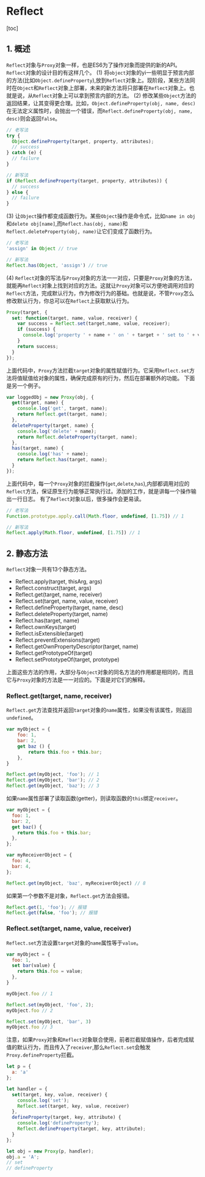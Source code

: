 # Reflect
[toc]
## 1. 概述
`Reflect`对象与`Proxy`对象一样，也是ES6为了操作对象而提供的新的API。`Reflect`对象的设计目的有这样几个。
(1) 将`object`对象的yi一些明显于预言内部的方法(比如`Object.defineProperty`),放到`Reflect`对象上。现阶段，某些方法同时在`Object`和`Reflect`对象上部署，未来的新方法将只部署在`Reflect`对象上。也就是说，从`Reflect`对象上可以拿到预言内部的方法。
(2) 修改某些`Object`方法的返回结果，让其变得更合理。比如，`Object.defineProperty(obj, name, desc)`在无法定义属性时，会抛出一个错误，而`Reflect.defineProperty(obj, name, desc)`则会返回`false`。


```js
// 老写法
try {
  Object.defineProperty(target, property, attributes);
  // success
} catch (e) {
  // failure
}

// 新写法
if (Reflect.defineProperty(target, property, attributes)) {
  // success
} else {
  // failure
}
```
(3) 让`Object`操作都变成函数行为。某些`Object`操作是命令式，比如`name in obj`和`delete obj[name]`,而`Reflect.has(obj, name)`和`Reflect.deleteProperty(obj, name)`让它们变成了函数行为。
```js
// 老写法
'assign' in Object // true

// 新写法
Reflect.has(Object, 'assign') // true
```
(4) `Reflect`对象的写法与`Proxy`对象的方法一一对应，只要是`Proxy`对象的方法，就能再`Reflect`对象上找到对应的方法。这就让`Proxy`对象可以方便地调用对应的`Reflect`方法，完成默认行为，作为修改行为的基础。也就是说，不管`Proxy`怎么修改默认行为，你总可以在`Reflect`上获取默认行为。
```js
Proxy(target, {
  set: function(target, name, value, receiver) {
    var success = Reflect.set(target,name, value, receiver);
    if (success) {
      console.log('property ' + name + ' on ' + target + ' set to ' + value);
    }
    return success;
  }
});
```
上面代码中，`Proxy`方法拦截`target`对象的属性赋值行为。它采用`Reflect.set`方法将值赋值给对象的属性，确保完成原有的行为，然后在部署额外的功能。
下面是另一个例子。
```js
var loggedObj = new Proxy(obj, {
  get(target, name) {
    console.log('get', target, name);
    return Reflect.get(target, name);
  },
  deleteProperty(target, name) {
    console.log('delete' + name);
    return Reflect.deleteProperty(target, name);
  },
  has(target, name) {
    console.log('has' + name);
    return Reflect.has(target, name);
  }
});
```
上面代码中，每一个`Proxy`对象的拦截操作(`get`,`delete`,`has`),内部都调用对应的`Reflect`方法，保证原生行为能够正常执行过。添加的工作，就是讲每一个操作输出一行日志。
有了`Reflect`对象以后，很多操作会更易读。
```js
// 老写法
Function.prototype.apply.call(Math.floor, undefined, [1.75]) // 1

// 新写法
Reflect.apply(Math.floor, undefined, [1.75]) // 1
```
## 2. 静态方法
`Reflect`对象一共有13个静态方法。
+ Reflect.apply(target, thisArg, args)
+ Reflect.construct(target, args)
+ Reflect.get(target, name, receiver)
+ Reflect.set(target, name, value, receiver)
+ Reflect.defineProperty(target, name, desc)
+ Reflect.deleteProperty(target, name)
+ Reflect.has(target, name)
+ Reflect.ownKeys(target)
+ Reflect.isExtensible(target)
+ Reflect.preventExtensions(target)
+ Reflect.getOwnPropertyDescriptor(target, name)
+ Reflect.getPrototypeOf(target)
+ Reflect.setPrototypeOf(target, prototype)

上面这些方法的作用，大部分与`Object`对象的同名方法的作用都是相同的，而且它与`Proxy`对象的方法是一一对应的。下面是对它们的解释。
### Reflect.get(target, name, receiver)
`Reflect.get`方法查找并返回`target`对象的`name`属性，如果没有该属性，则返回`undefined`。
```js
var myObject = {
	foo: 1,
    bar: 2,
    get baz () {
    	return this.foo + this.bar;
    },
}

Reflect.get(myObject, 'foo'); // 1
Reflect.get(myObject, 'bar'); // 2
Reflect.get(myObject, 'baz'); // 3
```
如果`name`属性部署了读取函数(getter)，则读取函数的`this`绑定`receiver`。
```js
var myObject = {
  foo: 1,
  bar: 2,
  get baz() {
    return this.foo + this.bar;
  },
};

var myReceiverObject = {
  foo: 4,
  bar: 4,
};

Reflect.get(myObject, 'baz', myReceiverObject) // 8
```
如果第一个参数不是对象，`Reflect.get`方法会报错。
```js
Reflect.get(1, 'foo'); // 报错
Reflect.get(false, 'foo'); // 报错
```
### Reflect.set(target, name, value, receiver)
`Reflect.set`方法设置`target`对象的`name`属性等于`value`。
```js
var myObject = {
  foo: 1,
  set bar(value) {
    return this.foo = value;
  },
}

myObject.foo // 1

Reflect.set(myObject, 'foo', 2);
myObject.foo // 2

Reflect.set(myObject, 'bar', 3)
myObject.foo // 3
```
注意，如果`Proxy`对象和`Reflect`对象联合使用，前者拦截赋值操作，后者完成赋值的默认行为，而且传入了`receiver`,那么`Reflect.set`会触发`Proxy.defineProperty`拦截。
```js
let p = {
  a: 'a'
};

let handler = {
  set(target, key, value, receiver) {
    console.log('set');
    Reflect.set(target, key, value, receiver)
  },
  defineProperty(target, key, attribute) {
    console.log('defineProperty');
    Reflect.defineProperty(target, key, attribute);
  }
};

let obj = new Proxy(p, handler);
obj.a = 'A';
// set
// defineProperty
```
